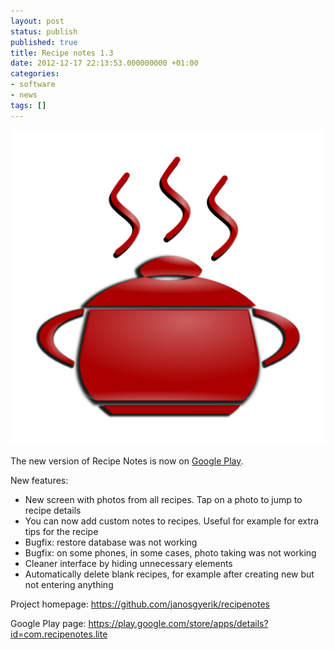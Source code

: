 ```yaml
---
layout: post
status: publish
published: true
title: Recipe notes 1.3
date: 2012-12-17 22:13:53.000000000 +01:00
categories:
- software
- news
tags: []
---
```

<span class="pull-right col-lg-2 col-md-2 col-sm-3"><a class="thumbnail" href="https://play.google.com/store/apps/details?id=com.recipenotes.lite"><img alt="android" src="/assets/themes/images/apps/recipe-notes.png" /></a></span>

The new version of Recipe Notes is now on [Google Play](https://play.google.com/store/apps/details?id=com.recipenotes.lite).

New features:

- New screen with photos from all recipes. Tap on a photo to jump to recipe details
- You can now add custom notes to recipes. Useful for example for extra tips for the recipe
- Bugfix: restore database was not working
- Bugfix: on some phones, in some cases, photo taking was not working
- Cleaner interface by hiding unnecessary elements
- Automatically delete blank recipes, for example after creating new but not entering anything

Project homepage: https://github.com/janosgyerik/recipenotes

Google Play page: https://play.google.com/store/apps/details?id=com.recipenotes.lite
